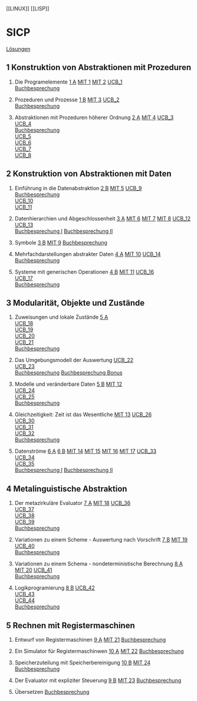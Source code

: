[[LINUX]] [[LISP]]
# SICP  
[Lösungen](http://community.schemewiki.org/?sicp-solutions)  

## 1 Konstruktion von Abstraktionen mit Prozeduren
1. Die Programelemente
   [1 A](https://www.youtube.com/watch?v=-J_xL4IGhJA&list=PLE18841CABEA24090&index=1)
   [MIT 1](https://www.youtube.com/watch?v=FIUJd_ZFmGo&list=PL7BcsI5ueSNFPCEisbaoQ0kXIDX9rR5FF&index=2)
   [MIT 2](https://www.youtube.com/watch?v=51gPEp0hRoQ&list=PL7BcsI5ueSNFPCEisbaoQ0kXIDX9rR5FF&index=2)
   [UCB_1](https://archive.org/details/ucberkeley_webcast_l28HAzKy0N8)  
   [Buchbesprechung](https://www.youtube.com/watch?v=oA-FdE3KV88&list=PLVFrD1dmDdvdvWFK8brOVNL7bKHpE-9w0)
2. Prozeduren und Prozesse
   [1 B](https://www.youtube.com/watch?v=V_7mmwpgJHU&list=PLE18841CABEA24090&index=2)
   [MIT 3](https://www.youtube.com/watch?v=Yj1fm4PVQPM&list=PL7BcsI5ueSNFPCEisbaoQ0kXIDX9rR5FF&index=3)
   [UCB_2](https://archive.org/details/ucberkeley_webcast_TTK2lZoWbPQ)  
   [Buchbesprechung](https://www.youtube.com/watch?v=b1aAjlNnxT8&list=PLVFrD1dmDdvdvWFK8brOVNL7bKHpE-9w0&index=2)

4. Abstraktionen mit Prozeduren höherer Ordnung
   [2 A](https://www.youtube.com/watch?v=eJeMOEiHv8c&list=PLE18841CABEA24090&index=3)
   [MIT 4](https://www.youtube.com/watch?v=WYWP7CoPCFg&list=PL7BcsI5ueSNFPCEisbaoQ0kXIDX9rR5FF&index=4)
   [UCB_3](https://archive.org/details/ucberkeley_webcast_ogIGxEzvnSE)  
   [UCB_4](https://archive.org/details/ucberkeley_webcast_ZvH3wF2qg7Q)  
   [Buchbesprechung](https://www.youtube.com/watch?v=EIaHazUnnCM&list=PLVFrD1dmDdvdvWFK8brOVNL7bKHpE-9w0&index=3)  
   [UCB_5](https://archive.org/details/ucberkeley_webcast_dC4YGxzoAXk)  
   [UCB_6](https://archive.org/details/ucberkeley_webcast_qxDGE1-S_LE)  
   [UCB_7](https://archive.org/details/ucberkeley_webcast_32L5j10rrK0)  
   [UCB_8](https://archive.org/details/ucberkeley_webcast_0G3tNuBBO5I)  


## 2 Konstruktion von Abstraktionen mit Daten
1. Einführung in die Datenabstraktion
   [2 B](https://www.youtube.com/watch?v=DrFkf-T-6Co&list=PLE18841CABEA24090&index=4)
   [MIT 5](https://www.youtube.com/watch?v=UO9xkCJY7mw&list=PL7BcsI5ueSNFPCEisbaoQ0kXIDX9rR5FF&index=5)
   [UCB_9](https://archive.org/details/ucberkeley_webcast_Oy36XpGVyjA)  
   [Buchbesprechung](https://www.youtube.com/watch?v=XiLL4j6Hlvo&list=PLVFrD1dmDdvdvWFK8brOVNL7bKHpE-9w0&index=4)  
   [UCB_10](https://archive.org/details/ucberkeley_webcast__qGeRWplPgc)  
   [UCB_11](https://archive.org/details/ucberkeley_webcast_nzMPF59Ackg)  

2. Datenhierarchien und Abgeschlossenheit
   [3 A](https://www.youtube.com/watch?v=PEwZL3H2oKg&list=PLE18841CABEA24090&index=5)
   [MIT 6](https://www.youtube.com/watch?v=2G_azOQpR3k&list=PL7BcsI5ueSNFPCEisbaoQ0kXIDX9rR5FF&index=6)
   [MIT 7](https://www.youtube.com/watch?v=eFtN1qQF7o8&list=PL7BcsI5ueSNFPCEisbaoQ0kXIDX9rR5FF&index=7)
   [MIT 8](https://www.youtube.com/watch?v=vInX6sR3sZE&list=PL7BcsI5ueSNFPCEisbaoQ0kXIDX9rR5FF&index=8)
   [UCB_12](https://archive.org/details/ucberkeley_webcast_Oy36XpGVyjA)  
   [UCB_13](https://archive.org/details/ucberkeley_webcast_kbqJ3UGPgOc)  
   [Buchbesprechung I](https://www.youtube.com/watch?v=Qb2Ym8o0K68&list=PLVFrD1dmDdvdvWFK8brOVNL7bKHpE-9w0&index=5)
   [Buchbesprechung II](https://www.youtube.com/watch?v=nHD-94LKHOs&list=PLVFrD1dmDdvdvWFK8brOVNL7bKHpE-9w0&index=6)
3. Symbole
   [3 B](https://www.youtube.com/watch?v=bV87UzKMRtE&list=PLE18841CABEA24090&index=6)
   [MIT 9](https://www.youtube.com/watch?v=1SwPKtAIEwA&list=PL7BcsI5ueSNFPCEisbaoQ0kXIDX9rR5FF&index=9)
   [Buchbesprechung](https://www.youtube.com/watch?v=hiObr6aZw00&list=PLVFrD1dmDdvdvWFK8brOVNL7bKHpE-9w0&index=7)

4. Mehrfachdarstellungen abstrakter Daten
   [4 A](https://www.youtube.com/watch?v=_fXQ1SwKjDg&list=PLE18841CABEA24090&index=7)
   [MIT 10](https://www.youtube.com/watch?v=RI8yXdJ2N1E&list=PL7BcsI5ueSNFPCEisbaoQ0kXIDX9rR5FF&index=10)
   [UCB_14](https://archive.org/details/ucberkeley_webcast_3FjDrWv00Hc)  
   [Buchbesprechung](https://www.youtube.com/watch?v=XyeIcIRXr2s&list=PLVFrD1dmDdvdvWFK8brOVNL7bKHpE-9w0&index=8)

5. Systeme mit generischen Operationen
   [4 B](https://www.youtube.com/watch?v=OscT4N2qq7o&list=PLE18841CABEA24090&index=8)
   [MIT 11](https://www.youtube.com/watch?v=bWJlEevfp1E&list=PL7BcsI5ueSNFPCEisbaoQ0kXIDX9rR5FF&index=11) 
   [UCB_16](https://archive.org/details/ucberkeley_webcast_rz_XpDhDtFI)  
   [UCB_17](https://archive.org/details/ucberkeley_webcast_8HDIqZ2ZqKI)  
   [Buchbesprechung](https://www.youtube.com/watch?v=rKIJ6o6cdEo&list=PLVFrD1dmDdvdvWFK8brOVNL7bKHpE-9w0&index=9)

## 3 Modularität, Objekte und Zustände
1. Zuweisungen und lokale Zustände
   [5 A](https://www.youtube.com/watch?v=dO1aqPBJCPg&list=PLE18841CABEA24090&index=9)  
   [UCB_18](https://archive.org/details/ucberkeley_webcast_jq1v8YUftxE)  
   [UCB_19](https://archive.org/details/ucberkeley_webcast_S9mGKy3Dzqw)  
   [UCB_20](https://archive.org/details/ucberkeley_webcast_AYoW8-L2dTQ)  
   [UCB_21](https://archive.org/details/ucberkeley_webcast_crlcqL7lKME)  
   [Buchbesprechung](https://www.youtube.com/watch?v=9cOsXQ-7SwE&list=PLVFrD1dmDdvdvWFK8brOVNL7bKHpE-9w0&index=10)

2. Das Umgebungsmodell der Auswertung
   [UCB_22](https://archive.org/details/ucberkeley_webcast_uxvRoOV9nOk)  
   [UCB_23](https://archive.org/details/ucberkeley_webcast_jmDguUbxOns)  
   [Buchbesprechung](https://www.youtube.com/watch?v=nHZc91fcwwo&list=PLVFrD1dmDdvdvWFK8brOVNL7bKHpE-9w0&index=11)
   [Buchbesprechung Bonus](https://www.youtube.com/watch?v=Oexkf06higk&list=PLVFrD1dmDdvdvWFK8brOVNL7bKHpE-9w0&index=12)
3. Modelle und veränderbare Daten
   [5 B](https://www.youtube.com/watch?v=yedzRWhi-9E&list=PLE18841CABEA24090&index=10)
   [MIT 12](https://www.youtube.com/watch?v=7WlM_bnBEUc&list=PL7BcsI5ueSNFPCEisbaoQ0kXIDX9rR5FF&index=12)  
   [UCB_24](https://archive.org/details/ucberkeley_webcast_OCocDioUZOo)  
   [UCB_25](https://archive.org/details/ucberkeley_webcast_YgUZP1YbHsM)  
   [Buchbesprechung](https://www.youtube.com/watch?v=jAd4svdYgxY&list=PLVFrD1dmDdvdvWFK8brOVNL7bKHpE-9w0&index=13)

4. Gleichzeitigkeit: Zeit ist das Wesentliche
   [MIT 13](https://www.youtube.com/watch?v=SDsxFreEYsc&list=PL7BcsI5ueSNFPCEisbaoQ0kXIDX9rR5FF&index=13)
   [UCB_26](https://archive.org/details/ucberkeley_webcast_vV7gargdGxU)  
   [UCB_30](https://archive.org/details/ucberkeley_webcast_Lr4zVJPpMrM)  
   [UCB_31](https://archive.org/details/ucberkeley_webcast_tfTD0B8dX7I)  
   [UCB_32](https://archive.org/details/ucberkeley_webcast_a_qhlzmXqAo)  
   [Buchbesprechung](https://www.youtube.com/watch?v=nQ5u8npFc1Y&list=PLVFrD1dmDdvdvWFK8brOVNL7bKHpE-9w0&index=14)

5. Datenströme
   [6 A](https://www.youtube.com/watch?v=JkGKLILLy0I&list=PLE18841CABEA24090&index=11)
   [6 B](https://www.youtube.com/watch?v=qp05AtXbOP0&list=PLE18841CABEA24090&index=12)
   [MIT 14](https://www.youtube.com/watch?v=s2S30l6ofcE&list=PL7BcsI5ueSNFPCEisbaoQ0kXIDX9rR5FF&index=14)
   [MIT 15](https://www.youtube.com/watch?v=2G5Yg-sOe9Q&list=PL7BcsI5ueSNFPCEisbaoQ0kXIDX9rR5FF&index=15)
   [MIT 16](https://www.youtube.com/watch?v=NS-BpszWDao&list=PL7BcsI5ueSNFPCEisbaoQ0kXIDX9rR5FF&index=16)
   [MIT 17](https://www.youtube.com/watch?v=ExeUbrynvNE&list=PL7BcsI5ueSNFPCEisbaoQ0kXIDX9rR5FF&index=17)
   [UCB_33](https://archive.org/details/ucberkeley_webcast_LLl89UwSflo)  
   [UCB_34](https://archive.org/details/ucberkeley_webcast_mtl0z0HgRTM)  
   [UCB_35](https://archive.org/details/ucberkeley_webcast_nxX-aAvZbmM)  
   [Buchbesprechung I](https://www.youtube.com/watch?v=ElhxV6NL6tQ&list=PLVFrD1dmDdvdvWFK8brOVNL7bKHpE-9w0&index=15)
   [Buchbesprechung II](https://www.youtube.com/watch?v=cQdlV_IYPAY&list=PLVFrD1dmDdvdvWFK8brOVNL7bKHpE-9w0&index=16)
## 4 Metalinguistische Abstraktion
1. Der metazirkuläre Evaluator
   [7 A](https://www.youtube.com/watch?v=aAlR3cezPJg&list=PLE18841CABEA24090&index=13)
   [MIT 18](https://www.youtube.com/watch?v=B2SIMf1gPHc&list=PL7BcsI5ueSNFPCEisbaoQ0kXIDX9rR5FF&index=18)
   [UCB_36](https://archive.org/details/ucberkeley_webcast_E8ZyYL1qWWY)  
   [UCB_37](https://archive.org/details/ucberkeley_webcast_0SbpbHiyyEU)  
   [UCB_38](https://archive.org/details/ucberkeley_webcast_OVbHFr6SG_8)  
   [UCB_39](https://archive.org/details/ucberkeley_webcast_tlABAGE-Tvc)  
   [Buchbesprechung](https://www.youtube.com/watch?v=eoNyHC_cM7w&list=PLVFrD1dmDdvdvWFK8brOVNL7bKHpE-9w0&index=17)

2. Variationen zu einem Scheme - Auswertung nach Vorschrift
   [7 B](https://www.youtube.com/watch?v=QVEOq5k6Xi0&list=PLE18841CABEA24090&index=14)
   [MIT 19](https://www.youtube.com/watch?v=vAxgBQ0sA00&list=PL7BcsI5ueSNFPCEisbaoQ0kXIDX9rR5FF&index=19)
   [UCB_40](https://archive.org/details/ucberkeley_webcast_S9VoxtdsRyA)  
   [Buchbesprechung](https://www.youtube.com/watch?v=A82U7AAFWyo&list=PLVFrD1dmDdvdvWFK8brOVNL7bKHpE-9w0&index=18)

3. Variationen zu einem Schema - nondeterministische Berechnung
   [8 A](https://www.youtube.com/watch?v=rCqMiPk1BJE&list=PLE18841CABEA24090&index=15)
   [MIT 20](https://www.youtube.com/watch?v=G8JWoBEaWWc&list=PL7BcsI5ueSNFPCEisbaoQ0kXIDX9rR5FF&index=20)
   [UCB_41](https://archive.org/details/ucberkeley_webcast_WJsgTZsFE3M)  
   [Buchbesprechung](https://www.youtube.com/watch?v=Mi-p1xJjRIU&list=PLVFrD1dmDdvdvWFK8brOVNL7bKHpE-9w0&index=19)

4. Logikprogramierung
   [8 B](https://www.youtube.com/watch?v=GReBwkGFZcs&list=PLE18841CABEA24090&index=16)
   [UCB_42](https://archive.org/details/ucberkeley_webcast_JIMS_mspmug)  
   [UCB_43](https://archive.org/details/ucberkeley_webcast_i5XtLVwTcZY)  
   [UCB_44](https://archive.org/details/ucberkeley_webcast_zWiQru4tn-o)  
   [Buchbesprechung](https://www.youtube.com/watch?v=8uB4YgTnY7Y&list=PLVFrD1dmDdvdvWFK8brOVNL7bKHpE-9w0&index=20)

## 5 Rechnen mit Registermaschinen
1. Entwurf von Registermaschinen
   [9 A](https://www.youtube.com/watch?v=cIc8ZBMcqAc&list=PLE18841CABEA24090&index=17)
   [MIT 21](https://www.youtube.com/watch?v=ikvAQ_lu31s&list=PL7BcsI5ueSNFPCEisbaoQ0kXIDX9rR5FF&index=21)
   [Buchbesprechung](https://www.youtube.com/watch?v=8GxMYaZratY&list=PLVFrD1dmDdvdvWFK8brOVNL7bKHpE-9w0&index=21)

2. Ein Simulator für Registermaschinwen
   [10 A](https://www.youtube.com/watch?v=TqO6V3qR9Ws&list=PLE18841CABEA24090&index=19)
   [MIT 22](https://www.youtube.com/watch?v=JX9K8OISaKk&list=PL7BcsI5ueSNFPCEisbaoQ0kXIDX9rR5FF&index=22)
   [Buchbesprechung](https://www.youtube.com/watch?v=gQohvg08YK4&list=PLVFrD1dmDdvdvWFK8brOVNL7bKHpE-9w0&index=22)

3. Speicherzuteilung mit Speicherbereinigung
   [10 B](https://www.youtube.com/watch?v=AbK4bZhUk48&list=PLE18841CABEA24090&index=20)
   [MIT 24](https://www.youtube.com/watch?v=YA1lB8hFYUI&list=PL7BcsI5ueSNFPCEisbaoQ0kXIDX9rR5FF&index=24)
   [Buchbesprechung](https://www.youtube.com/watch?v=PGs692unfZM&list=PLVFrD1dmDdvdvWFK8brOVNL7bKHpE-9w0&index=23)

4. Der Evaluator mit expliziter Steuerung
   [9 B](https://www.youtube.com/watch?v=Z8-qWEEwTCk&list=PLE18841CABEA24090&index=18)
   [MIT 23](https://www.youtube.com/watch?v=1eQpcms7c98&list=PL7BcsI5ueSNFPCEisbaoQ0kXIDX9rR5FF&index=23)
   [Buchbesprechung](https://www.youtube.com/watch?v=r6H6pSCcoTE&list=PLVFrD1dmDdvdvWFK8brOVNL7bKHpE-9w0&index=24)

5. Übersetzen
   [Buchbesprechung](https://www.youtube.com/watch?v=f6w8S_uILD4&list=PLVFrD1dmDdvdvWFK8brOVNL7bKHpE-9w0&index=25)


